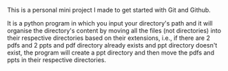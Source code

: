 This is a personal mini project I made to get started with Git and Github.

It is a python program in which you input your directory's path and it will organise
the directory's content by moving all the files (not directories) into their
respective directories based on their extensions, i.e., if there are 2 pdfs and 2 ppts
and pdf directory already exists and ppt directory doesn't exist, the program will
create a ppt directory and then move the pdfs and ppts in their respective directories.
